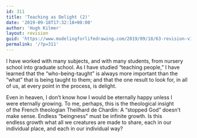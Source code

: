 ```yaml
---
id: 311
title: 'Teaching as Delight (2)'
date: '2019-09-18T17:32:18+00:00'
author: 'Hugh Kilmer'
layout: revision
guid: 'https://www.modelingforlifedrawing.com/2019/09/18/63-revision-v1/'
permalink: '/?p=311'
---
```


 I have worked with many subjects, and with many students, from nursery school into graduate school. As I have studied “teaching people,” I have learned that the “who-being-taught” is always more important than the “what” that is being taught to them; and that the one result to look for, in all of us, at every point in the process, is delight.   
  
Even in heaven, I don’t know how I would be eternally happy unless I  
were eternally growing. To me, perhaps, this is the theological insight  
 of the French theologian Theilhard de Chardin: A “stopped God” doesn’t  
 make sense. Endless “beingness” must be infinite growth. Is this  
endless growth what all we creatures are made to share, each in our  
individual place, and each in our individual way?